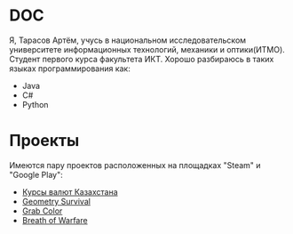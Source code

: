 # DOC

Я, Тарасов Артём, учусь в национальном исследовательском университете информационных технологий, механики и оптики(ИТМО).
Студент первого курса факультета ИКТ. Хорошо разбираюсь в таких языках программирования как:
  - Java
  - C#
  - Python
# Проекты

Имеются пару проектов расположенных на площадках "Steam" и "Google Play":
  - [Курсы валют Казахстана]
  - [Geometry Survival]
  - [Grab Color]
  - [Breath of Warfare]

   [Курсы валют Казахстана]: <https://play.google.com/store/apps/details?id=com.DOCGames.Currency>
   [Geometry Survival]: <https://play.google.com/store/apps/details?id=com.Company.DOCGames>
   [Grab Color]: <https://play.google.com/store/apps/details?id=com.DOCGames.GrabColor>
   [Breath of Warfare]: <https://store.steampowered.com/app/746090/Breath_of_Warfare/>
